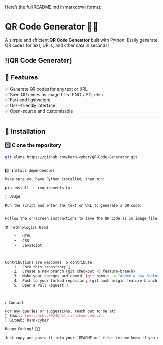 Here’s the full README.md in markdown format:

# **QR Code Generator** 📱🔗  

A simple and efficient **QR Code Generator** built with Python. Easily generate QR codes for text, URLs, and other data in seconds!  

![QR Code Generator]
---

## **📌 Features**  
✅ Generate QR codes for any text or URL  
✅ Save QR codes as image files (PNG, JPG, etc.)  
✅ Fast and lightweight  
✅ User-friendly interface  
✅ Open-source and customizable  

---

## **🚀 Installation**  
### **1️⃣ Clone the repository**  
```bash
git clone https://github.com/karn-cyber/QR-Code-Generator.git


2️⃣ Install dependencies

Make sure you have Python installed, then run:

pip install -r requirements.txt

📖 Usage

Run the script and enter the text or URL to generate a QR code:


Follow the on-screen instructions to save the QR code as an image file.

🛠 Technologies Used

	•	HTML 
	•	CSS
	•	Javascipt



Contributions are welcome! To contribute:
	1.	Fork this repository 🍴
	2.	Create a new branch (git checkout -b feature-branch)
	3.	Make your changes and commit (git commit -m "Added a new feature")
	4.	Push to your forked repository (git push origin feature-branch)
	5.	Open a Pull Request 🚀



📞 Contact

For any queries or suggestions, reach out to me at:
📧 Email: [neelanshu.2024@nst.rishihood.edu.in]
🔗 GitHub: karn-cyber

Happy Coding! 🎉🚀

Just copy and paste it into your `README.md` file. Let me know if you need any changes! 😊